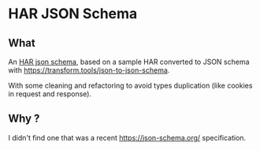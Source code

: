 # HAR JSON Schema

## What

An [HAR json schema](har-schema.json), based on a sample HAR converted to JSON schema with https://transform.tools/json-to-json-schema.

With some cleaning and refactoring to avoid types duplication (like cookies in request and response).

## Why ?
I didn't find one that was a recent https://json-schema.org/ specification.